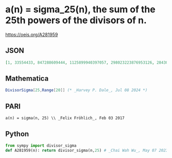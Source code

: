 # a\(n\) \= sigma\_25\(n\), the sum of the 25th powers of the divisors of n\.
https://oeis.org/A281959
## JSON
```JSON
[1, 33554433, 847288609444, 1125899940397057, 298023223876953126, 28430288877251865252, 1341068619663964900808, 37778932988857102106625, 717897987692699877379693, 10000000298023223910507558, 108347059433883722041830252, 953962194872104906760006308]
```
## Mathematica
```Mathematica
DivisorSigma[25,Range[20]] (* _Harvey P. Dale_, Jul 08 2024 *)
```
## PARI
```PARI
a(n) = sigma(n, 25) \\ _Felix Fröhlich_, Feb 03 2017
```
## Python
```Python
from sympy import divisor_sigma
def A281959(n): return divisor_sigma(n,25) # _Chai Wah Wu_, May 07 2023
```
